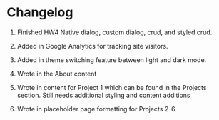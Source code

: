 # Changelog

1. Finished HW4 Native dialog, custom dialog, crud, and styled crud.

2. Added in Google Analytics for tracking site visitors.

3. Added in theme switching feature between light and dark mode.

4. Wrote in the About content

5. Wrote in content for Project 1 which can be found in the Projects section. Still needs additional styling and content additions

6. Wrote in placeholder page formatting for Projects 2-6
